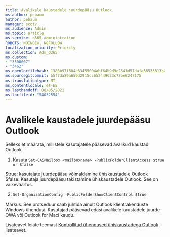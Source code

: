 ```yaml
---
title: Avalikele kaustadele juurdepääsu Outlook
ms.author: pebaum
author: pebaum
manager: scotv
ms.audience: Admin
ms.topic: article
ms.service: o365-administration
ROBOTS: NOINDEX, NOFOLLOW
localization_priority: Priority
ms.collection: Adm_O365
ms.custom:
- "3500007"
- "3462"
ms.openlocfilehash: 1386b97f804e63455094abf64b9d9e2541d57dafa36535813b0d7689e0ce2966
ms.sourcegitcommit: b5f7da89a650d2915dc652449623c78be6247175
ms.translationtype: MT
ms.contentlocale: et-EE
ms.lasthandoff: 08/05/2021
ms.locfileid: "54032554"
---
```

# <a name="control-access-to-public-folders-using-outlook"></a>Avalikele kaustadele juurdepääsu Outlook

Selleks et määrata, millistele kasutajatele pääsevad avalikud kaustad Outlook.

1. Kasuta `Set-CASMailbox <mailboxname> -PublicFolderClientAccess $true or $false`

$true: kasutajate juurdepääsu võimaldamine ühiskaustadele Outlook  
$false: Kasutaja juurdepääsu takistamine ühiskaustadele Outlook. See on vaikeväärtus.  

2. `Set-OrganizationConfig -PublicFolderShowClientControl $true`

Märkus. See protseduur saab juhtida ainult Outlook klientrakenduste Windows ühendusi. Kasutajad pääsevad edasi avalikele kaustadele juurde OWA või Outlook for Maci kaudu.

Lisateavet leiate teemast [Kontrollitud ühendused ühiskaustadega Outlook](https://aka.ms/controlpf) lisateavet.
